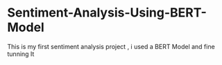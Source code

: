    # Sentiment-Analysis-Using-BERT-Model
This is my first sentiment analysis project , i used a BERT Model and fine tunning It  
   
   
      
           
    
             
               
       
   
 

